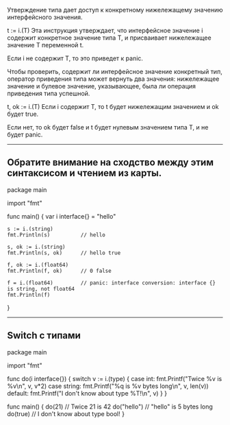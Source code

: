 Утверждение типа дает доступ к конкретному нижележащему значению интерфейсного значения.

t := i.(T)
Эта инструкция утверждает, что интерфейсное значение i содержит конкретное значение типа T, и присваивает нижележащее
значение T переменной t.

Если i не содержит T, то это приведет к panic.

Чтобы проверить, содержит ли интерфейсное значение конкретный тип, оператор приведения типа может вернуть два значения:
нижележащее значение и булевое значение, указывающее, была ли операция приведения типа успешной.

t, ok := i.(T)
Если i содержит T, то t будет нижележащим значением и ok будет true.

Если нет, то ok будет false и t будет нулевым значением типа T, и не будет panic.

--------------------------------------------------
Обратите внимание на сходство между этим синтаксисом и чтением из карты.
--------------------------------------------------
package main

import "fmt"

func main() { var i interface{} = "hello"

	s := i.(string)
	fmt.Println(s)			// hello

	s, ok := i.(string)
	fmt.Println(s, ok)		// hello true

	f, ok := i.(float64)
	fmt.Println(f, ok)		// 0 false

	f = i.(float64)			// panic: interface conversion: interface {} is string, not float64
	fmt.Println(f)

}

--------------------------------------------------
Switch с типами
--------------------------------------------------
package main

import "fmt"

func do(i interface{}) { switch v := i.(type) { case int:
fmt.Printf("Twice %v is %v\n", v, v*2)
case string:
fmt.Printf("%q is %v bytes long\n", v, len(v))
default:
fmt.Printf("I don't know about type %T!\n", v)
} }

func main() { do(21)        // Twice 21 is 42 do("hello")    // "hello" is 5 bytes long do(true)    // I don't know
about type bool!
}

